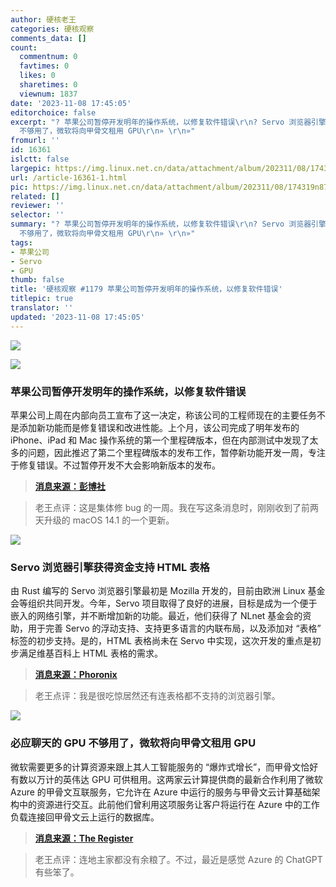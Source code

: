 ```yaml
---
author: 硬核老王
categories: 硬核观察
comments_data: []
count:
  commentnum: 0
  favtimes: 0
  likes: 0
  sharetimes: 0
  viewnum: 1837
date: '2023-11-08 17:45:05'
editorchoice: false
excerpt: "? 苹果公司暂停开发明年的操作系统，以修复软件错误\r\n? Servo 浏览器引擎获得资金支持 HTML 表格\r\n? 必应聊天的 GPU
  不够用了，微软将向甲骨文租用 GPU\r\n» \r\n»"
fromurl: ''
id: 16361
islctt: false
largepic: https://img.linux.net.cn/data/attachment/album/202311/08/174319n87ac1xgg2ycxa2x.jpg
url: /article-16361-1.html
pic: https://img.linux.net.cn/data/attachment/album/202311/08/174319n87ac1xgg2ycxa2x.jpg.thumb.jpg
related: []
reviewer: ''
selector: ''
summary: "? 苹果公司暂停开发明年的操作系统，以修复软件错误\r\n? Servo 浏览器引擎获得资金支持 HTML 表格\r\n? 必应聊天的 GPU
  不够用了，微软将向甲骨文租用 GPU\r\n» \r\n»"
tags:
- 苹果公司
- Servo
- GPU
thumb: false
title: '硬核观察 #1179 苹果公司暂停开发明年的操作系统，以修复软件错误'
titlepic: true
translator: ''
updated: '2023-11-08 17:45:05'
---
```


![](https://img.linux.net.cn/data/attachment/album/202311/08/174319n87ac1xgg2ycxa2x.jpg)


![](https://img.linux.net.cn/data/attachment/album/202311/08/174356p6wn2kl8okkwno9n.png)


### 苹果公司暂停开发明年的操作系统，以修复软件错误


苹果公司上周在内部向员工宣布了这一决定，称该公司的工程师现在的主要任务不是添加新功能而是修复错误和改进性能。上个月，该公司完成了明年发布的 iPhone、iPad 和 Mac 操作系统的第一个里程碑版本，但在内部测试中发现了太多的问题，因此推迟了第二个里程碑版本的发布工作，暂停新功能开发一周，专注于修复错误。不过暂停开发不大会影响新版本的发布。



> 
> **[消息来源：彭博社](https://www.bloomberg.com/news/articles/2023-11-07/apple-delays-work-on-ios-18-macos-15-watchos-11-due-to-problems-with-bugs)**
> 
> 
> 



> 
> 老王点评：这是集体修 bug 的一周。我在写这条消息时，刚刚收到了前两天升级的 macOS 14.1 的一个更新。
> 
> 
> 


![](https://img.linux.net.cn/data/attachment/album/202311/08/174417c5lf18zmmgmlmryg.png)


### Servo 浏览器引擎获得资金支持 HTML 表格


由 Rust 编写的 Servo 浏览器引擎最初是 Mozilla 开发的，目前由欧洲 Linux 基金会等组织共同开发。今年，Servo 项目取得了良好的进展，目标是成为一个便于嵌入的网络引擎，并不断增加新的功能。最近，他们获得了 NLnet 基金会的资助，用于完善 Servo 的浮动支持、支持更多语言的内联布局，以及添加对 “表格” 标签的初步支持。是的，HTML 表格尚未在 Servo 中实现，这次开发的重点是初步满足维基百科上 HTML 表格的需求。



> 
> **[消息来源：Phoronix](https://www.phoronix.com/news/Servo-Grant-Funding-Table)**
> 
> 
> 



> 
> 老王点评：我是很吃惊居然还有连表格都不支持的浏览器引擎。
> 
> 
> 


![](https://img.linux.net.cn/data/attachment/album/202311/08/174438jhj3035jfjhhsn7f.png)


### 必应聊天的 GPU 不够用了，微软将向甲骨文租用 GPU


微软需要更多的计算资源来跟上其人工智能服务的 “爆炸式增长”，而甲骨文恰好有数以万计的英伟达 GPU 可供租用。这两家云计算提供商的最新合作利用了微软 Azure 的甲骨文互联服务，它允许在 Azure 中运行的服务与甲骨文云计算基础架构中的资源进行交互。此前他们曾利用这项服务让客户将运行在 Azure 中的工作负载连接回甲骨文云上运行的数据库。



> 
> **[消息来源：The Register](https://www.theregister.com/2023/11/07/bing_gpu_oracle/)**
> 
> 
> 



> 
> 老王点评：连地主家都没有余粮了。不过，最近是感觉 Azure 的 ChatGPT 有些笨了。
> 
> 
>